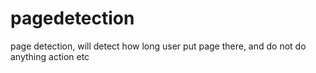 pagedetection
=============

page detection, will detect how long user put page there, and do not do anything action etc
